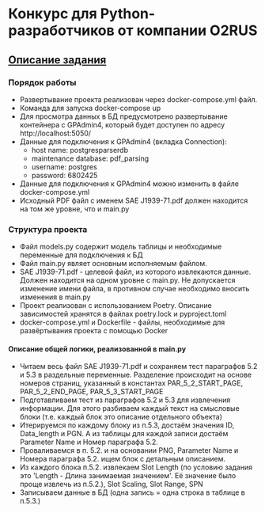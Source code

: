 # Конкурс для Python-разработчиков от компании О2RUS
## [Описание задания](02rus_description.pdf)

### Порядок работы

+ Развертывание проекта реализован через docker-compose.yml файл.
+ Команда для запуска docker-compose up
+ Для просмотра данных в БД предусмотрено развертывание контейнера с GPAdmin4, который будет доступен по адресу http://localhost:5050/
+ Данные для подключения к GPAdmin4 (вкладка Connection): 
  + host name: postgresparserdb
  + maintenance database: pdf_parsing
  + username: postgres
  + password: 6802425
+ Данные для подключения к GPAdmin4 можно изменить в файле docker-compose.yml
+ Исходный PDF файл с именем SAE J1939-71.pdf должен находится на том же уровне, что и main.py


### Структура проекта
- Файл models.py содержит модель таблицы и необходимые переменные для подключения к БД
- Файл main.py являет основным исполняемым файлом. 
- SAE J1939-71.pdf - целевой файл, из которого извлекаются данные. Должен находится на одном уровне с main.py. Не допускается изменение имени файла, в противном случае необходимо вносить изменения в main.py
- Проект реализован с использованием Poetry. Описание зависимостей хранятся в файлах poetry.lock и pyproject.toml
- docker-compose.yml и Dockerfile - файлы, необходимые для развёртывания проекта с помощью Docker

#### Описание общей логики, реализованной в main.py
* Читаем весь файл SAE J1939-71.pdf и сохраняем тест параграфов 5.2 и 5.3 в раздельные переменные. Разделение происходит на основе номеров страниц, указанный в константах PAR_5_2_START_PAGE, PAR_5_2_END_PAGE, PAR_5_3_START_PAGE
* Подготавливаем тест из параграфов 5.2 и 5.3 для извлечения информации. Для этого разбиваем каждый текст на смысловые блоки (т.е. каждый блок это описание отдельного объекта)
* Итерируемся по каждому блоку из п.5.3, достаём значения ID, Data_length и PGN. А из таблицы для каждой записи достаём Parameter Name и Номер параграфа 5.2.
* Проваливаемся в п. 5.2. и на основании PNG, Parameter Name и Номера параграфа 5.2. ищем блок с детальным описанием.
* Из каждого блока п.5.2. извлекаем Slot Length (по условию задания это 'Length - Длина занимаемая значением'. Её значение было проще извлечь из п.5.2.), Slot Scaling, Slot Range, SPN
* Записываем данные в БД (одна запись = одна строка в таблице в п.5.3.)

